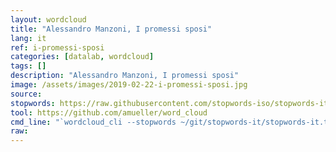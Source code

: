 ```yaml
---
layout: wordcloud
title: "Alessandro Manzoni, I promessi sposi"
lang: it
ref: i-promessi-sposi
categories: [datalab, wordcloud]
tags: []
description: "Alessandro Manzoni, I promessi sposi"
image: /assets/images/2019-02-22-i-promessi-sposi.jpg
source:
stopwords: https://raw.githubusercontent.com/stopwords-iso/stopwords-it/master/stopwords-it.txt
tool: https://github.com/amueller/word_cloud
cmd_line: "`wordcloud_cli --stopwords ~/git/stopwords-it/stopwords-it.txt --imagefile 2019-02-22-i-promessi-sposi.jpg --background black --width 1080 --height 1350 < 2019-02-22-i-promessi-sposi.txt`"
raw:
---
```

